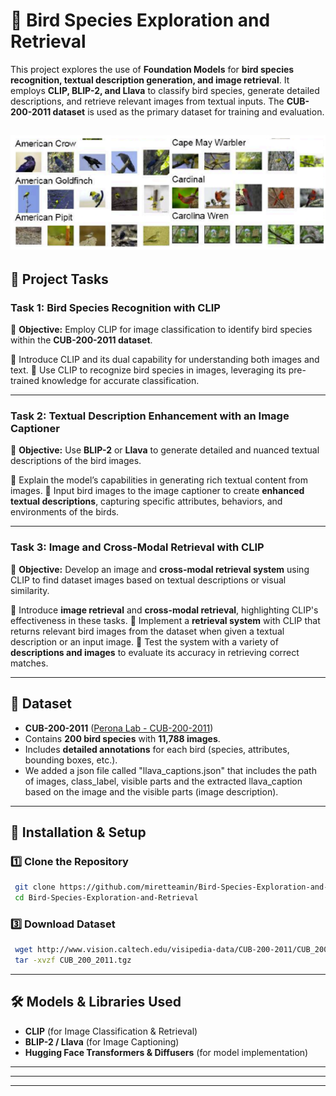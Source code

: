# 🦜 Bird Species Exploration and Retrieval

This project explores the use of **Foundation Models** for **bird species recognition, textual description generation, and image retrieval**. It employs **CLIP, BLIP-2, and Llava** to classify bird species, generate detailed descriptions, and retrieve relevant images from textual inputs. The **CUB-200-2011 dataset** is used as the primary dataset for training and evaluation.

## ![alt text](assets/image.png)

## 🚀 Project Tasks

### **Task 1: Bird Species Recognition with CLIP**

📌 **Objective:** Employ CLIP for image classification to identify bird species within the **CUB-200-2011 dataset**.

🔹 Introduce CLIP and its dual capability for understanding both images and text.
🔹 Use CLIP to recognize bird species in images, leveraging its pre-trained knowledge for accurate classification.

---

### **Task 2: Textual Description Enhancement with an Image Captioner**

📌 **Objective:** Use **BLIP-2** or **Llava** to generate detailed and nuanced textual descriptions of the bird images.

🔹 Explain the model’s capabilities in generating rich textual content from images.
🔹 Input bird images to the image captioner to create **enhanced textual descriptions**, capturing specific attributes, behaviors, and environments of the birds.

---

### **Task 3: Image and Cross-Modal Retrieval with CLIP**

📌 **Objective:** Develop an image and **cross-modal retrieval system** using CLIP to find dataset images based on textual descriptions or visual similarity.

🔹 Introduce **image retrieval** and **cross-modal retrieval**, highlighting CLIP's effectiveness in these tasks.
🔹 Implement a **retrieval system** with CLIP that returns relevant bird images from the dataset when given a textual description or an input image.
🔹 Test the system with a variety of **descriptions and images** to evaluate its accuracy in retrieving correct matches.

---

## 📂 Dataset

- **CUB-200-2011** ([Perona Lab - CUB-200-2011](https://www.vision.caltech.edu/datasets/cub_200_2011/))
- Contains **200 bird species** with **11,788 images**.
- Includes **detailed annotations** for each bird (species, attributes, bounding boxes, etc.).
- We added a json file called "llava_captions.json" that includes the path of images, class_label, visible parts and the extracted llava_caption based on the image and the visible parts (image description).

---

## 🔧 Installation & Setup

### **1️⃣ Clone the Repository**

```bash
 git clone https://github.com/miretteamin/Bird-Species-Exploration-and-Retrieval.git
 cd Bird-Species-Exploration-and-Retrieval
```

<!-- ### **2️⃣ Install Dependencies**
```bash
 pip install torch torchvision transformers diffusers datasets
``` -->

### **3️⃣ Download Dataset**

```bash
 wget http://www.vision.caltech.edu/visipedia-data/CUB-200-2011/CUB_200_2011.tgz
 tar -xvzf CUB_200_2011.tgz
```

---

## 🛠️ Models & Libraries Used

- **CLIP** (for Image Classification & Retrieval)
- **BLIP-2 / Llava** (for Image Captioning)
- **Hugging Face Transformers & Diffusers** (for model implementation)

---

<!--
## 📚 Tutorials & Resources

🔹 Running **BLIP-2** on Colab → [Chat with BLIP-2](https://huggingface.co/spaces/Salesforce/BLIP-2)
🔹 Running **Llava** on Colab → [LLaVa](https://github.com/haotian-liu/LLaVA)
🔹 Tutorial on Image Retrieval → [Image Similarity with Hugging Face](https://huggingface.co/blog/image-similarity)
🔹 Research Paper: **Zero-Shot Composed Image Retrieval with Textual Inversion** ([2303.15247](https://arxiv.org/abs/2303.15247)) -->

---

<!-- ## 📌 Future Work
- Implement **text-to-image generation** using **Stable Diffusion** to reconstruct birds from descriptions.
- Fine-tune **CLIP on CUB-200-2011** for improved retrieval accuracy.
- Explore **GAN-based image enhancement** to refine generated images.

---

## 🤝 Contributing
Contributions are welcome! Feel free to submit **issues**, **pull requests**, or suggest improvements. -->

---

<!-- ## 📜 License
This project is licensed under the **MIT License**. -->
